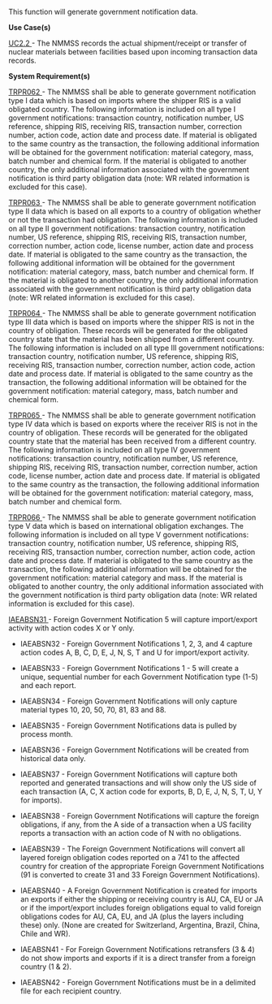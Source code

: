 This function will generate government notification data.

**Use Case(s)**

<a href="https://dev.azure.com/Link-Technologies/NMMSS%20Requirements/_workitems/edit/12/" target="_blank">UC2.2 </a> - The NMMSS records the actual shipment/receipt or transfer of nuclear materials between facilities based upon incoming transaction data records.

**System Requirement(s)**

<a href="https://dev.azure.com/Link-Technologies/NMMSS%20Requirements/_workitems/edit/20/" target="_blank">TRPR062 </a> - The NMMSS shall be able to generate government notification type I data which is based on imports where the shipper RIS is a valid obligated country. The following information is included on all type I government notifications: transaction country, notification number, US reference, shipping RIS, receiving RIS, transaction number, correction number, action code, action date and process date. If material is obligated to the same country as the transaction, the following additional information will be obtained for the government notification: material category, mass, batch number and chemical form. If the material is obligated to another country, the only additional information associated with the government notification is third party obligation data (note: WR related information is excluded for this case).

<a href="https://dev.azure.com/Link-Technologies/NMMSS%20Requirements/_workitems/edit/21/" target="_blank">TRPR063 </a> - The NMMSS shall be able to generate government notification type II data which is based on all exports to a country of obligation whether or not the transaction had obligation. The following information is included on all type II government notifications: transaction country, notification number, US reference, shipping RIS, receiving RIS, transaction number, correction number, action code, license number, action date and process date. If material is obligated to the same country as the transaction, the following additional information will be obtained for the government notification: material category, mass, batch number and chemical form. If the material is obligated to another country, the only additional information associated with the government notification is third party obligation data (note: WR related information is excluded for this case).

 
<a href="https://dev.azure.com/Link-Technologies/NMMSS%20Requirements/_workitems/edit/22/" target="_blank">TRPR064 </a> - The NMMSS shall be able to generate government notification type III data which is based on imports where the shipper RIS is not in the country of obligation. These records will be generated for the obligated country state that the material has been shipped from a different country. The following information is included on all type III government notifications: transaction country, notification number, US reference, shipping RIS, receiving RIS, transaction number, correction number, action code, action date and process date. If material is obligated to the same country as the transaction, the following additional information will be obtained for the government notification: material category, mass, batch number and chemical form.

 
<a href="https://dev.azure.com/Link-Technologies/NMMSS%20Requirements/_workitems/edit/24/" target="_blank">TRPR065 </a> - The NMMSS shall be able to generate government notification type IV data which is based on exports where the receiver RIS is not in the country of obligation. These records will be generated for the obligated country state that the material has been received from a different country. The following information is included on all type IV government notifications: transaction country, notification number, US reference, shipping RIS, receiving RIS, transaction number, correction number, action code, license number, action date and process date. If material is obligated to the same country as the transaction, the following additional information will be obtained for the government notification: material category, mass, batch number and chemical form.


<a href="https://dev.azure.com/Link-Technologies/NMMSS%20Requirements/_workitems/edit/23/" target="_blank">TRPR066 </a> - The NMMSS shall be able to generate government notification type V data which is based on international obligation exchanges. The following information is included on all type V government notifications: transaction country, notification number, US reference, shipping RIS, receiving RIS, transaction number, correction number, action code, action date and process date. If material is obligated to the same country as the transaction, the following additional information will be obtained for the government notification: material category and mass. If the material is obligated to another country, the only additional information associated with the government notification is third party obligation data (note: WR related information is excluded for this case).

<a href="https://dev.azure.com/Link-Technologies/NMMSS%20Requirements/_workitems/edit/673/" target="_blank">IAEABSN31 </a> - Foreign Government Notification 5 will capture import/export activity with action codes X or Y only.



- IAEABSN32 - Foreign Government Notifications 1, 2, 3, and 4 capture action codes A, B, C, D, E, J, N, S, T and U for import/export activity.

- IAEABSN33 - Foreign Government Notifications 1 - 5 will create a unique, sequential number for each Government Notification type (1-5) and each report.

- IAEABSN34 - Foreign Government Notifications will only capture material types 10, 20, 50, 70, 81, 83 and 88.

- IAEABSN35 - Foreign Government Notifications data is pulled by process month.

- IAEABSN36 - Foreign Government Notifications will be created from historical data only.

- IAEABSN37 - Foreign Government Notifications will capture both reported and generated transactions and will show only the US side of each transaction (A, C, X action code for exports, B, D, E, J, N, S, T, U, Y for imports).

- IAEABSN38 - Foreign Government Notifications will capture the foreign obligations, if any, from the A side of a transaction when a US facility reports a transaction with an action code of N with no obligations.

- IAEABSN39 - The Foreign Government Notifications will convert all layered foreign obligation codes reported on a 741 to the affected country for creation of the appropriate Foreign Government Notifications (91 is converted to create 31 and 33 Foreign Government Notifications).

- IAEABSN40 - A Foreign Government Notification is created for imports an exports if either the shipping or receiving country is AU, CA, EU or JA or if the import/export includes foreign obligations equal to valid foreign obligations codes for AU, CA, EU, and JA (plus the layers including these) only. (None are created for Switzerland, Argentina, Brazil, China, Chile and WR).

- IAEABSN41 - For Foreign Government Notifications retransfers (3 & 4) do not show imports and exports if it is a direct transfer from a foreign country (1 & 2).

- IAEABSN42 - Foreign Government Notifications must be in a delimited file for each recipient country.
